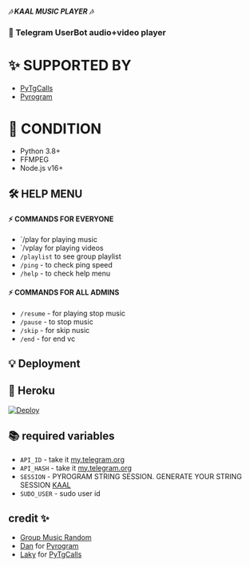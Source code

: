 ##### 🎶 KAAL MUSIC PLAYER 🎶
### 🤖 Telegram UserBot audio+video player
# ✨ SUPPORTED BY
- [PyTgCalls](https://github.com/pytgcalls/pytgcalls)
- [Pyrogram](https://github.com/pyrogram/pyrogram)


# 📝 CONDITION
- Python 3.8+
- FFMPEG
- Node.js v16+

## 🛠 HELP MENU

#### ⚡ COMMANDS FOR EVERYONE
- `/play for playing music
- `/vplay for playing videos
- `/playlist` to see group playlist
- `/ping` - to check ping speed
- `/help` - to check help menu

#### ⚡ COMMANDS FOR ALL ADMINS
- `/resume` - for playing stop music
- `/pause` - to stop music
- `/skip` - for skip nusic
- `/end` - for end vc

## 💡 Deployment

## 💜 Heroku

[![Deploy](https://www.herokucdn.com/deploy/button.svg)](https://heroku.com/deploy?template=https://github.com/kaal0408/MusicPlayer)


## 📚 required variables
- `API_ID` - take it [my.telegram.org](https://my.telegram.org)
- `API_HASH` - take it [my.telegram.org](https://my.telegram.org)
- `SESSION` - PYROGRAM STRING SESSION. GENERATE YOUR STRING SESSION [KAAL](https://replit.com/@GoodBoysExe/string-session?lite=1&outputonly=1)
- `SUDO_USER` - sudo user id


## credit ✨
- [Group Music Random](https://t.me/GroupMusicRandom)
- [Dan](https://github.com/delivrance) for [Pyrogram](https://github.com/pyrogram/pyrogram)
- [Laky](https://github.com/Laky-64) for [PyTgCalls](https://github.com/pytgcalls/pytgcalls)
